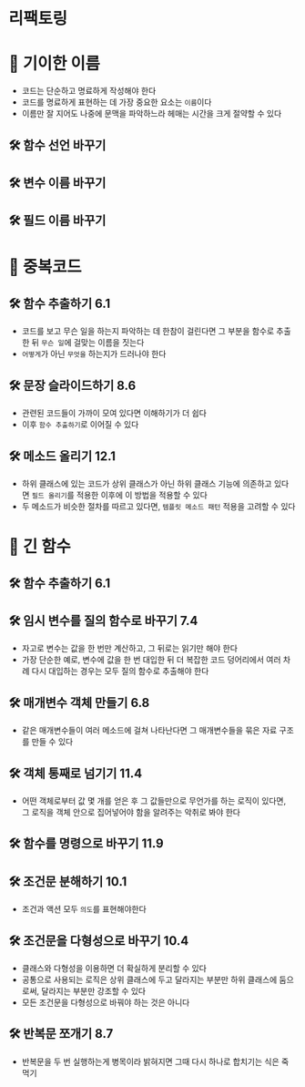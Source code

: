 # 리팩토링

# :vomiting_face: 기이한 이름
- 코드는 단순하고 명료하게 작성해야 한다
- 코드를 명료하게 표현하는 데 가장 중요한 요소는 `이름`이다
- 이름만 잘 지어도 나중에 문맥을 파악하느라 헤매는 시간을 크게 절약할 수 있다
## :hammer_and_wrench: 함수 선언 바꾸기
## :hammer_and_wrench: 변수 이름 바꾸기
## :hammer_and_wrench: 필드 이름 바꾸기

# :vomiting_face: 중복코드
## :hammer_and_wrench: 함수 추출하기 6.1
- 코드를 보고 무슨 일을 하는지 파악하는 데 한참이 걸린다면 그 부분을 함수로 추출한 뒤 `무슨 일`에 걸맞는 이름을 짓는다
- `어떻게`가 아닌 `무엇을` 하는지가 드러나야 한다
## :hammer_and_wrench: 문장 슬라이드하기 8.6
- 관련된 코드들이 가까이 모여 있다면 이해하기가 더 쉽다
- 이후 `함수 추출하기`로 이어질 수 있다
## :hammer_and_wrench: 메소드 올리기 12.1
- 하위 클래스에 있는 코드가 상위 클래스가 아닌 하위 클래스 기능에 의존하고 있다면 `필드 올리기`를 적용한 이후에 이 방법을 적용할 수 있다
- 두 메소드가 비슷한 절차를 따르고 있다면, `템플릿 메소드 패턴` 적용을 고려할 수 있다

# :vomiting_face: 긴 함수
## :hammer_and_wrench: 함수 추출하기 6.1
## :hammer_and_wrench: 임시 변수를 질의 함수로 바꾸기 7.4
- 자고로 변수는 값을 한 번만 계산하고, 그 뒤로는 읽기만 해야 한다
- 가장 단순한 예로, 변수에 값을 한 번 대입한 뒤 더 복잡한 코드 덩어리에서 여러 차례 다시 대입하는 경우는 모두 질의 함수로 추출해야 한다
## :hammer_and_wrench: 매개변수 객체 만들기 6.8
- 같은 매개변수들이 여러 메소드에 걸쳐 나타난다면 그 매개변수들을 묶은 자료 구조를 만들 수 있다
## :hammer_and_wrench: 객체 통째로 넘기기 11.4
- 어떤 객체로부터 값 몇 개를 얻은 후 그 값들만으로 무언가를 하는 로직이 있다면, 그 로직을 객체 안으로 집어넣어야 함을 알려주는 악취로 봐야 한다
## :hammer_and_wrench: 함수를 명령으로 바꾸기 11.9
## :hammer_and_wrench: 조건문 분해하기 10.1
- 조건과 액션 모두 `의도`를 표현해야한다
## :hammer_and_wrench: 조건문을 다형성으로 바꾸기 10.4
- 클래스와 다형성을 이용하면 더 확실하게 분리할 수 있다
- 공통으로 사용되는 로직은 상위 클래스에 두고 달라지는 부분만 하위 클래스에 둠으로써, 달라지는 부분만 강조할 수 있다
- 모든 조건문을 다형성으로 바꿔야 하는 것은 아니다
## :hammer_and_wrench: 반복문 쪼개기 8.7
- 반복문을 두 번 실행하는게 병목이라 밝혀지면 그때 다시 하나로 합치기는 식은 죽 먹기